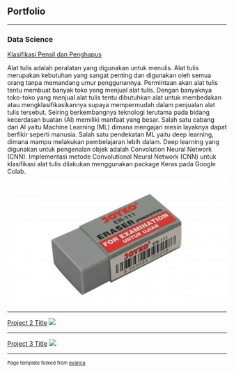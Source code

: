 ## Portfolio

---

### Data Science

[Klasifikasi Pensil dan Penghapus](https://github.com/alifiahani08/alifiahani08.github.io/blob/master/Klasifikasi_Pensil_dan_Penghapus.ipynb)

Alat tulis adalah peralatan yang digunakan untuk menulis. Alat tulis merupakan kebutuhan yang sangat penting dan digunakan oleh semua orang tanpa memandang umur penggunannya. Permintaan akan alat tulis tentu membuat banyak toko yang menjual alat tulis. Dengan banyaknya toko-toko yang menjual alat tulis tentu dibutuhkan alat untuk membedakan atau mengklasifikasikannya supaya mempermudah dalam penjualan alat tulis tersebut. Seiring berkembangnya teknologi terutama pada bidang kecerdasan buatan (AI) memiliki manfaat yang besar. Salah satu cabang dari AI yaitu Machine Learning (ML) dimana mengajari mesin layaknya dapat berfikir seperti manusia. Salah satu pendekatan ML yaitu deep learning, dimana mampu melakukan pembelajaran lebih dalam. Deep learning yang digunakan untuk pengenalan objek adalah Convolution Neural Network (CNN). Implementasi metode Convolutional Neural Network (CNN) untuk klasifikasi alat tulis dilakukan menggunakan package Keras pada Google Colab.

<img src="images/WhatsApp Image 2022-04-25 at 00.19.15.jpeg?raw=true"/>

---
[Project 2 Title](/pdf/sample_presentation.pdf)
<img src="images/dummy_thumbnail.jpg?raw=true"/>

---
[Project 3 Title](http://example.com/)
<img src="images/dummy_thumbnail.jpg?raw=true"/>

---
<p style="font-size:11px">Page template forked from <a href="https://github.com/evanca/quick-portfolio">evanca</a></p>
<!-- Remove above link if you don't want to attibute -->
